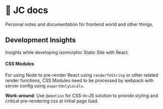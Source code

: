 # 📌 JC docs

Personal notes and documentation for frontend world and other things.

## Development Insights

Insights while developing isomorphic Static Site with React.

#### CSS Modules

For using Node to pre-render React using `renderToString` or other related render functions, CSS Modules need to be processed by webpack with server config using `exportOnlyLocals`.

**Work-around**: Use `@emotion` for CSS-in-JS solution to provide styling and critical pre-rendering css at initial page load.
